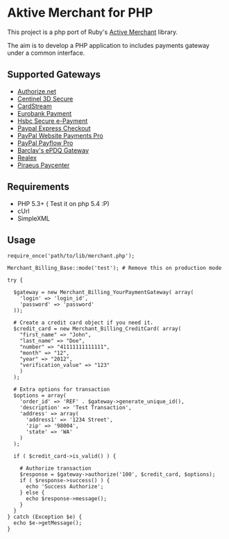 # Aktive Merchant for PHP

This project is a php port of Ruby's [Active Merchant](http://github.com/Shopify/active_merchant) library.

The aim is to develop a PHP application to includes payments gateway under a common interface.

## Supported Gateways

* [Authorize.net](http://www.authorize.net)
* [Centinel 3D Secure](http://www.cardinalcommerce.com)
* [CardStream](http://www.cardstream.com)
* [Eurobank Payment](http://www.eurobank.gr/online/home/generic.aspx?id=79&mid=635)
* [Hsbc Secure e-Payment](http://www.hsbc.co.uk/1/2/business/cards-payments/secure-epayments)
* [Paypal Express Checkout](https://cms.paypal.com/us/cgi-bin/?cmd=_render-content&content_ID=developer/e_howto_api_ECGettingStarted)
* [PayPal Website Payments Pro](https://merchant.paypal.com/cgi-bin/marketingweb?cmd=_render-content&content_ID=merchant/wp_pro)
* [PayPal Payflow Pro](https://www.paypal.com/cgi-bin/webscr?cmd=_payflow-pro-overview-outside)
* [Barclay's ePDQ Gateway](http://www.barclaycard.co.uk)
* [Realex](http://www.realexpayments.com)
* [Piraeus Paycenter](http://www.piraeusbank.gr)

## Requirements

* PHP 5.3+ ( Test it on php 5.4 :P)
* cUrl
* SimpleXML

## Usage

    require_once('path/to/lib/merchant.php');

    Merchant_Billing_Base::mode('test'); # Remove this on production mode

    try {

      $gateway = new Merchant_Billing_YourPaymentGateway( array(
        'login' => 'login_id',
        'password' => 'password'
      ));

      # Create a credit card object if you need it.
      $credit_card = new Merchant_Billing_CreditCard( array(
        "first_name" => "John",
        "last_name" => "Doe",
        "number" => "41111111111111",
        "month" => "12",
        "year" => "2012",
        "verification_value" => "123"
        )
      );

      # Extra options for transaction
      $options = array(
        'order_id' => 'REF' . $gateway->generate_unique_id(),
        'description' => 'Test Transaction',
        'address' => array(
          'address1' => '1234 Street',
          'zip' => '98004',
          'state' => 'WA'
        )
      );

      if ( $credit_card->is_valid() ) {

        # Authorize transaction
        $response = $gateway->authorize('100', $credit_card, $options);
        if ( $response->success() ) {
          echo 'Success Authorize';
        } else {
          echo $response->message();
        }
      }
    } catch (Exception $e) {
      echo $e->getMessage();
    }
